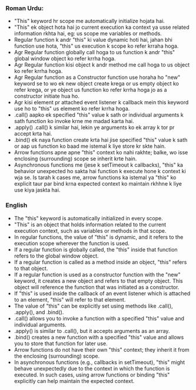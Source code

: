 ### Roman Urdu:

- "This" keyword hr scope me automatically initialize hojata hai.
- "This" ek object hota hai jo current execution ka context ya usse related information rkhta hai, eg: us scope me variables or methods.
- Regular function k andr "this" ki value dynamic hoti hai, jahan bhi function use hota, "this" us execution k scope ko refer krraha hoga.
- Agr Regular function globally call hoga to us function k andr "this" global window object ko refer krrha hoga.
- Agr Regular function kisi object k andr method me call hoga to us object ko refer krrha hoga.
- Agr Regular function as a Constructor function use horaha ho "new" keyword se to wo ek new object create krega or us empty object ko refer krega, or ye object us function ko refer krrha hoga jo as a constructor initiate hua ho.   
- Agr kisi element pr attached event listener k callback mein this keyword use ho to "this" us element ko refer krrha hoga.
- .call() aapko ek specified "this" value k sath or individual arguments k sath function ko invoke krne me madad karta hai.
- .apply() .call() k similar hai, lekin ye arguments ko ek array k tor pr accept krta hai.
- .bind() ek naya function create krta hai jise specified "this" value k sath or aap us function ko baad me istemal k liye store kr skte hain.
- Arrow functions apne apne "this" context ko nahi rakhte; balke, wo isse enclosing (surrounding) scope se inherit krte hain.
- Asynchronous functions me (jese k setTimeout k callbacks), "this" ka behavior unexpected ho sakta hai function k execute hone k context ki wja se. Is tarah k cases me, arrow functions ka istemal ya "this" ko explicit taur par bind krna expected context ko maintain rkhhne k liye use kiya jaskta hai.


### English

- The "this" keyword is automatically initialized in every scope.
- "This" is an object that holds information related to the current execution context, such as variables or methods in that scope.
- In regular functions, the value of "this" is dynamic, and it refers to the execution scope wherever the function is used.
- If a regular function is globally called, the "this" inside that function refers to the global window object.
- If a regular function is called as a method inside an object, "this" refers to that object.
- If a regular function is used as a constructor function with the "new" keyword, it creates a new object and refers to that empty object. This object will reference the function that was initiated as a constructor.
- If "this" is used inside the callback of an event listener which is attached to an element, "this" will refer to that element.
- The value of "this" can be explicitly set using methods like .call(), .apply(), and .bind().
- .call() allows you to invoke a function with a specified "this" value and individual arguments.
- .apply() is similar to .call(), but it accepts arguments as an array.
- .bind() creates a new function with a specified "this" value and allows you to store that function for later use.
- Arrow functions do not have their own "this" context; they inherit it from the enclosing (surrounding) scope.
- In asynchronous functions (e.g., callbacks in setTimeout), "this" might behave unexpectedly due to the context in which the function is executed. In such cases, using arrow functions or binding "this" explicitly can help maintain the expected context. 
